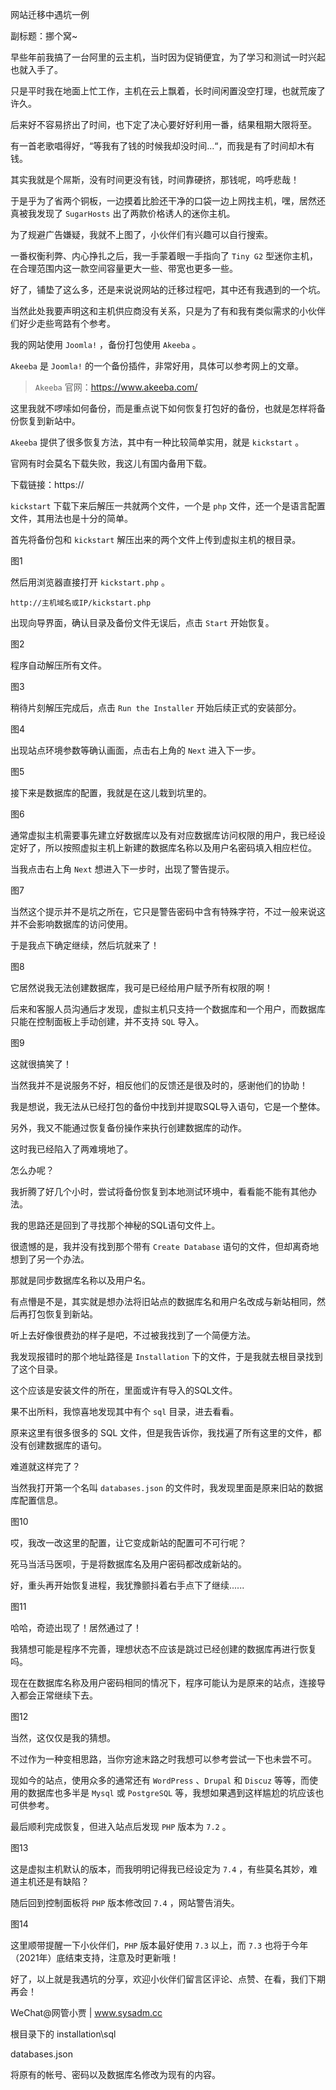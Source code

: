 网站迁移中遇坑一例

副标题：挪个窝~



早些年前我搞了一台阿里的云主机，当时因为促销便宜，为了学习和测试一时兴起也就入手了。

只是平时我在地面上忙工作，主机在云上飘着，长时间闲置没空打理，也就荒废了许久。

后来好不容易挤出了时间，也下定了决心要好好利用一番，结果租期大限将至。



有一首老歌唱得好，“等我有了钱的时候我却没时间...“，而我是有了时间却木有钱。

其实我就是个屌斯，没有时间更没有钱，时间靠硬挤，那钱呢，呜呼悲哉！

于是乎为了省两个铜板，一边摸着比脸还干净的口袋一边上网找主机，嘿，居然还真被我发现了 `SugarHosts` 出了两款价格诱人的迷你主机。

为了规避广告嫌疑，我就不上图了，小伙伴们有兴趣可以自行搜索。

一番权衡利弊、内心挣扎之后，我一手蒙着眼一手指向了 `Tiny G2` 型迷你主机，在合理范围内这一款空间容量更大一些、带宽也更多一些。



好了，铺垫了这么多，还是来说说网站的迁移过程吧，其中还有我遇到的一个坑。

当然此处我要声明这和主机供应商没有关系，只是为了有和我有类似需求的小伙伴们好少走些弯路有个参考。

我的网站使用 `Joomla!` ，备份打包使用 `Akeeba` 。

`Akeeba` 是 `Joomla!` 的一个备份插件，非常好用，具体可以参考网上的文章。

> `Akeeba` 官网：https://www.akeeba.com/



这里我就不啰嗦如何备份，而是重点说下如何恢复打包好的备份，也就是怎样将备份恢复到新站中。

`Akeeba` 提供了很多恢复方法，其中有一种比较简单实用，就是 `kickstart` 。

官网有时会莫名下载失败，我这儿有国内备用下载。

下载链接：https://



 `kickstart` 下载下来后解压一共就两个文件，一个是 `php` 文件，还一个是语言配置文件，其用法也是十分的简单。



首先将备份包和 `kickstart` 解压出来的两个文件上传到虚拟主机的根目录。

图1



然后用浏览器直接打开 `kickstart.php` 。

```
http://主机域名或IP/kickstart.php
```

出现向导界面，确认目录及备份文件无误后，点击 `Start` 开始恢复。

图2



程序自动解压所有文件。

图3



稍待片刻解压完成后，点击 `Run the Installer` 开始后续正式的安装部分。

图4



出现站点环境参数等确认画面，点击右上角的 `Next` 进入下一步。

图5



接下来是数据库的配置，我就是在这儿栽到坑里的。

图6



通常虚拟主机需要事先建立好数据库以及有对应数据库访问权限的用户，我已经设定好了，所以按照虚拟主机上新建的数据库名称以及用户名密码填入相应栏位。

当我点击右上角 `Next` 想进入下一步时，出现了警告提示。

图7



当然这个提示并不是坑之所在，它只是警告密码中含有特殊字符，不过一般来说这并不会影响数据库的访问使用。

于是我点下确定继续，然后坑就来了！

图8



它居然说我无法创建数据库，我可是已经给用户赋予所有权限的啊！

后来和客服人员沟通后才发现，虚拟主机只支持一个数据库和一个用户，而数据库只能在控制面板上手动创建，并不支持 `SQL` 导入。

图9



这就很搞笑了！

当然我并不是说服务不好，相反他们的反馈还是很及时的，感谢他们的协助！

我是想说，我无法从已经打包的备份中找到并提取SQL导入语句，它是一个整体。

另外，我又不能通过恢复备份操作来执行创建数据库的动作。

这时我已经陷入了两难境地了。



怎么办呢？

我折腾了好几个小时，尝试将备份恢复到本地测试环境中，看看能不能有其他办法。

我的思路还是回到了寻找那个神秘的SQL语句文件上。

很遗憾的是，我并没有找到那个带有 `Create Database` 语句的文件，但却离奇地想到了另一个办法。

那就是同步数据库名称以及用户名。



有点懵是不是，其实就是想办法将旧站点的数据库名和用户名改成与新站相同，然后再打包恢复到新站。

听上去好像很费劲的样子是吧，不过被我找到了一个简便方法。

我发现报错时的那个地址路径是 `Installation` 下的文件，于是我就去根目录找到了这个目录。

这个应该是安装文件的所在，里面或许有导入的SQL文件。

果不出所料，我惊喜地发现其中有个 `sql` 目录，进去看看。

原来这里有很多很多的 SQL 文件，但是我告诉你，我找遍了所有这里的文件，都没有创建数据库的语句。

难道就这样完了？



当然我打开第一个名叫 `databases.json` 的文件时，我发现里面是原来旧站的数据库配置信息。

图10



哎，我改一改这里的配置，让它变成新站的配置可不可行呢？

死马当活马医呗，于是将数据库名及用户密码都改成新站的。

好，重头再开始恢复进程，我犹豫颤抖着右手点下了继续......

图11



哈哈，奇迹出现了！居然通过了！

我猜想可能是程序不完善，理想状态不应该是跳过已经创建的数据库再进行恢复吗。

现在在数据库名称及用户密码相同的情况下，程序可能认为是原来的站点，连接导入都会正常继续下去。

图12



当然，这仅仅是我的猜想。

不过作为一种变相思路，当你穷途末路之时我想可以参考尝试一下也未尝不可。

现如今的站点，使用众多的通常还有 `WordPress` 、`Drupal` 和 `Discuz` 等等，而使用的数据库也多半是 `Mysql` 或 `PostgreSQL` 等，我想如果遇到这样尴尬的坑应该也可供参考。



最后顺利完成恢复，但进入站点后发现 `PHP` 版本为 `7.2` 。

图13



这是虚拟主机默认的版本，而我明明记得我已经设定为 `7.4` ，有些莫名其妙，难道主机还是有缺陷？

随后回到控制面板将 `PHP` 版本修改回 `7.4` ，网站警告消失。

图14



这里顺带提醒一下小伙伴们，`PHP` 版本最好使用 `7.3` 以上，而 `7.3` 也将于今年（2021年）底结束支持，注意及时更新哦！



好了，以上就是我遇坑的分享，欢迎小伙伴们留言区评论、点赞、在看，我们下期再会！







WeChat@网管小贾 | www.sysadm.cc





















根目录下的 installation\sql

databases.json

将原有的帐号、密码以及数据库名修改为现有的内容。

